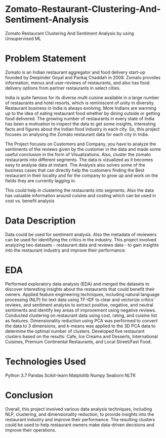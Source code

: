 # Zomato-Restaurant-Clustering-And-Sentiment-Analysis
Zomato Restaurant Clustering And Sentiment Analysis by using Unsupervised ML
# Problem Statement
Zomato is an Indian restaurant aggregator and food delivery start-up founded by Deepinder Goyal and Pankaj Chaddah in 2008. Zomato provides information, menus and user-reviews of restaurants, and also has food delivery options from partner restaurants in select cities.

India is quite famous for its diverse multi cuisine available in a large number of restaurants and hotel resorts, which is reminiscent of unity in diversity. Restaurant business in India is always evolving. More Indians are warming up to the idea of eating restaurant food whether by dining outside or getting food delivered. The growing number of restaurants in every state of India has been a motivation to inspect the data to get some insights, interesting facts and figures about the Indian food industry in each city. So, this project focuses on analysing the Zomato restaurant data for each city in India.

The Project focuses on Customers and Company, you have to analyze the sentiments of the reviews given by the customer in the data and made some useful conclusion in the form of Visualizations. Also, cluster the zomato restaurants into different segments. The data is vizualized as it becomes easy to analyse data at instant. The Analysis also solves some of the business cases that can directly help the customers finding the Best restaurant in their locality and for the company to grow up and work on the fields they are currently lagging in.

This could help in clustering the restaurants into segments. Also the data has valuable information around cuisine and costing which can be used in cost vs. benefit analysis
# Data Description
Data could be used for sentiment analysis. Also the metadata of reviewers can be used for identifying the critics in the industry.
This project involved analyzing two datasets - restaurant data and reviews data - to gain insights into the restaurant industry and improve their performance.

# EDA
Performed exploratory data analysis (EDA) and merged the datasets to discover interesting insights about the restaurants that could benefit their owners.
Applied feature engineering techniques, including natural language processing (NLP) for text data using TF-IDF to clear and vectorize critics' reviews, and sentiment analysis to extract positive, negative, and neutral sentiments and identify key areas of improvement using negative reviews.
Conducted clustering on restaurant data using cost, rating, and cuisine list as features. Dimensionality reduction using PCA was performed to convert the data to 3 dimensions, and k-means was applied to the 3D PCA data to determine the optimal number of clusters.
Developed five restaurant clusters based on the results: Cafe, Ice Creams and Desserts, International Cuisines, Premium Continental Restaurants, and Local Street/Fast Food.

# Technologies Used

Python 3.7
Pandas
Scikit-learn
Matplotlib
Numpy
Seaborn
NLTK
# Conclusion
Overall, this project involved various data analysis techniques, including NLP, clustering, and dimensionality reduction, to provide insights into the restaurant industry and improve their performance. The resulting clusters could be used to help restaurant owners make data-driven decisions and improve their operations.
